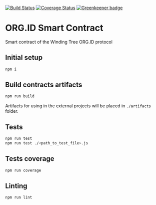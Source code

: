 [![Build Status](https://travis-ci.org/windingtree/org.id.svg?branch=master)](https://travis-ci.org/windingtree/org.id)
[![Coverage Status](https://coveralls.io/repos/github/windingtree/org.id/badge.svg?branch=master)](https://coveralls.io/github/windingtree/org.id?branch=master&v=2.0) [![Greenkeeper badge](https://badges.greenkeeper.io/windingtree/org.id.svg)](https://greenkeeper.io/)

# ORG.ID Smart Contract

Smart contract of the Winding Tree ORG.ID protocol

## Initial setup  

```bash
npm i
```

## Build contracts artifacts

```bash
npm run build
```
Artifacts for using in the external projects will be placed in `./artifacts` folder.

## Tests

```bash
npm run test
npm run test ./<path_to_test_file>.js
``` 

## Tests coverage  

```bash
npm run coverage
``` 

## Linting

```bash
npm run lint